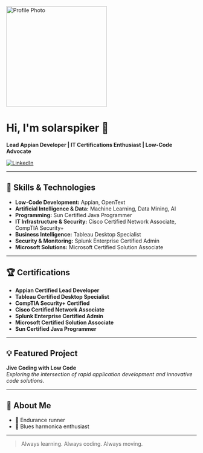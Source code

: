 <img src="https://media.licdn.com/dms/image/v2/D4E03AQFM0-dUFcpmNQ/profile-displayphoto-crop_800_800/B4EZkbD0VSIMAI-/0/1757095610117?e=1762387200&v=beta&t=HkpK4S60fzZw2Xj5t7QeZqTDuKxmk2maVjhae82ou7M" alt="Profile Photo" width="266" />

# Hi, I'm solarspiker 👋

**Lead Appian Developer | IT Certifications Enthusiast | Low-Code Advocate**

[![LinkedIn](https://img.shields.io/badge/LinkedIn-egolfer-blue?logo=linkedin&style=flat-square)](https://www.linkedin.com/in/egolfer/)

---

## 🚀 Skills & Technologies

- **Low-Code Development:** Appian, OpenText
- **Artificial Intelligence & Data:** Machine Learning, Data Mining, AI
- **Programming:** Sun Certified Java Programmer
- **IT Infrastructure & Security:** Cisco Certified Network Associate, CompTIA Security+
- **Business Intelligence:** Tableau Desktop Specialist
- **Security & Monitoring:** Splunk Enterprise Certified Admin
- **Microsoft Solutions:** Microsoft Certified Solution Associate

---

## 🏆 Certifications

- **Appian Certified Lead Developer**
- **Tableau Certified Desktop Specialist**
- **CompTIA Security+ Certified**
- **Cisco Certified Network Associate**
- **Splunk Enterprise Certified Admin**
- **Microsoft Certified Solution Associate**
- **Sun Certified Java Programmer**

---

## 💡 Featured Project

**Jive Coding with Low Code**  
_Exploring the intersection of rapid application development and innovative code solutions._

---

## 🎸 About Me

- 🏃 Endurance runner
- 🎵 Blues harmonica enthusiast

---

> Always learning. Always coding. Always moving.
